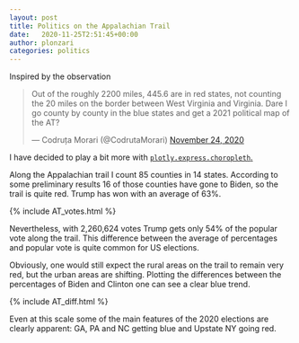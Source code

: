 ```yaml
---
layout: post
title: Politics on the Appalachian Trail
date:   2020-11-25T2:51:45+00:00
author: plonzari
categories: politics
---
```


Inspired by the observation

<blockquote class="twitter-tweet"><p lang="en" dir="ltr">Out of the roughly 2200 miles, 445.6 are in red states, not counting the 20 miles on the border between West Virginia and Virginia. Dare I go county by county in the blue states and get a 2021 political map of the AT?</p>&mdash; Codruța Morari (@CodrutaMorari) <a href="https://twitter.com/CodrutaMorari/status/1331352896521310208?ref_src=twsrc%5Etfw">November 24, 2020</a></blockquote> <script async src="https://platform.twitter.com/widgets.js" charset="utf-8"></script>
I have decided to play a bit more with
<a href="https://plotly.github.io/plotly.py-docs/generated/plotly.express.choropleth.html"> 
<code>plotly.express.choropleth</code>. </a>

Along the Appalachian trail I count 85 counties in 14 states. 
According to some preliminary  results 16 of those counties have gone to Biden, so the trail is quite red.
Trump has won with an average of 63%.

{% include AT_votes.html %}

Nevertheless, with 2,260,624 votes Trump gets only 54% of the popular vote along the trail.
This difference between the average of percentages and popular vote is quite common for US elections.

Obviously, one would still expect the rural areas on the trail to remain very red, but the urban areas are shifting. 
Plotting the differences between the percentages of Biden and Clinton one can see a clear blue trend.

{% include AT_diff.html %}

Even at this scale some of the main features of the 2020 elections are clearly apparent: GA, PA and NC
getting blue and Upstate NY going red. 
  
